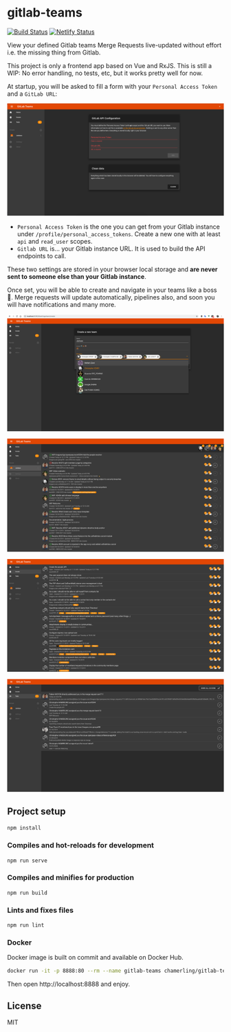# gitlab-teams

[![Build Status](https://travis-ci.com/chamerling/gitlab-teams.svg?branch=master)](https://travis-ci.com/chamerling/gitlab-teams)
[![Netlify Status](https://api.netlify.com/api/v1/badges/db5f01da-0959-4e96-b9f2-f7a00cfb5591/deploy-status)](https://gitlab-teams.netlify.com)

View your defined Gitlab teams Merge Requests live-updated without effort i.e. the missing thing from Gitlab.

This project is only a frontend app based on Vue and RxJS. This is still a WIP: No error handling, no tests, etc, but it works pretty well for now.

At startup, you will be asked to fill a form with your `Personal Access Token` and a `GitLab URL`:

![settings](./doc/settings.png "Settings")

- `Personal Access Token` is the one you can get from your Gitlab instance under `/profile/personal_access_tokens`. Create a new one with at least `api` and `read_user` scopes.
- `Gitlab URL` is... your Gitlab instance URL. It is used to build the API endpoints to call.

These two settings are stored in your browser local storage and **are never sent to someone else than your Gitlab instance**.

Once set, you will be able to create and navigate in your teams like a boss 💪. Merge requests will update automatically, pipelines also, and soon you will have notifications and many more.

![team-create](./doc/team-create.png "Team Creation")

![teams-view](./doc/teams-view.png "Teams View")

![issues-view](./doc/issues-view.png "Issues View")

![todo-view](./doc/todo-view.png "Todo View")

## Project setup
```
npm install
```

### Compiles and hot-reloads for development
```
npm run serve
```

### Compiles and minifies for production
```
npm run build
```

### Lints and fixes files
```
npm run lint
```

### Docker

Docker image is built on commit and available on Docker Hub.

```sh
docker run -it -p 8888:80 --rm --name gitlab-teams chamerling/gitlab-teams
```

Then open http://localhost:8888 and enjoy.

## License

MIT

